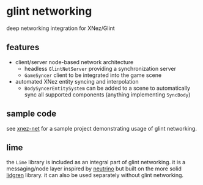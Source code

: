 # glint networking

deep networking integration for XNez/Glint

## features
- client/server node-based network architecture
    - headless `GlintNetServer` providing a synchronization server
    - `GameSyncer` client to be integrated into the game scene
- automated XNez entity syncing and interpolation
    - `BodySyncerEntitySystem` can be added to a scene to automatically sync all supported components (anything implementing `SyncBody`)

## sample code

see [xnez-net](https://git.rie.icu/xdrie/xnez-net) for a sample project demonstrating usage of glint networking.

## lime

the `Lime` library is included as an integral part of glint networking. it is a messaging/node layer inspired by [neutrino](https://github.com/Claytonious/Neutrino) but built on the more solid [lidgren](https://github.com/lidgren/lidgren-network-gen3) library. it can also be used separately without glint networking.
